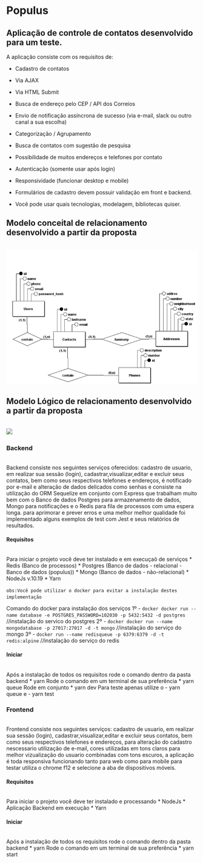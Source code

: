 # Populus
## Aplicação de controle de contatos desenvolvido para um teste.
A aplicação consiste com os requisitos de:
* Cadastro de contatos

* Via AJAX

* Via HTML Submit

* Busca de endereço pelo CEP / API dos Correios

* Envio de notificação assíncrona de sucesso (via e-mail, slack ou outro canal a sua escolha)

* Categorização / Agrupamento

* Busca de contatos com sugestão de pesquisa

* Possibilidade de muitos endereços e telefones por contato

* Autenticação (somente usar após login)

* Responsividade (funcionar desktop e mobile)

* Formulários de cadastro devem possuir validação em front e backend.

* Você pode usar quais tecnologias, modelagem, bibliotecas quiser.

## Modelo conceital de relacionamento desenvolvido a partir da proposta
<br>
<img src="./docs/Conceitual.png"/>
<br>

## Modelo Lógico de relacionamento desenvolvido a partir da proposta

<br>

<img src="./docs/Lógico.png"/>

### Backend
<br>
Backend consiste nos seguintes serviços oferecidos: cadastro de usuario, em realizar sua sessão (login),  cadastrar,visualizar,editar e excluir seus contatos, bem como seus respectivos telefones e endereços, é notificado por e-mail e alteração de dados delicados como senhas e consiste na utilização do ORM Sequelize em conjunto com Express que trabalham muito bem com o Banco de dados Postgres para armazenamento de dados, Mongo para notificações e o Redis para fila de processos com uma espera longa. para aprimorar e prever erros e uma melhor melhor qualidade foi implementado alguns exemplos de test com Jest e seus relatórios de resultados.

#### Requisitos
<br>
Para iniciar o projeto você deve ter instalado e em execuçaõ de serviços
* Redis (Banco de processos)
* Postgres (Banco de dados - relacional - Banco de dados (populus))
* Mongo (Banco de dados - não-relacional)
* NodeJs v.10.19 
* Yarn

`obs:Você pode utilizar o docker para evitar a instalação destes implementação`

Comando do docker para instalação dos serviços
1º - ```docker docker run --name database -e POSTGRES_PASSWORD=102030 -p 5432:5432 -d postgres``` //instalação do servico do postgres
2º - ```docker docker run --name mongodatabase -p 27017:27017 -d -t mongo``` //instalação do serviço do mongo
3º - ```docker run --name redisqueue -p 6379:6379 -d -t redis:alpine``` //instalação do serviço do redis

#### Iniciar

<br>
Após a instalação de todos os requisitos rode o comando dentro da pasta backend
* yarn
Rode o comando em um terminal de sua preferência
* yarn queue
Rode em conjunto 
* yarn dev
Para teste apenas utilize o - yarn queue e - yarn test

### Frontend
<br>
Frontend consiste nos seguintes serviços: cadastro de usuario, em realizar sua sessão (login),  cadastrar,visualizar,editar e excluir seus contatos, bem como seus respectivos telefones e endereços, para alteração do cadastro nescessario utilização de e-mail, cores utilizadas em tons claros para melhor vizualização do usuario combinadas com tons escuros, a aplicação é toda responsiva funcionando tanto para web como para mobile para testar utiliza o chrome f12 e selecione a aba de dispositivos móveis.

#### Requisitos
<br>
Para iniciar o projeto você deve ter instalado e processando
* NodeJs
* Aplicação Backend em execução 
* Yarn

#### Iniciar
<br>
Após a instalação de todos os requisitos rode o comando dentro da pasta backend
* yarn
Rode o comando em um terminal de sua preferência
* yarn start

